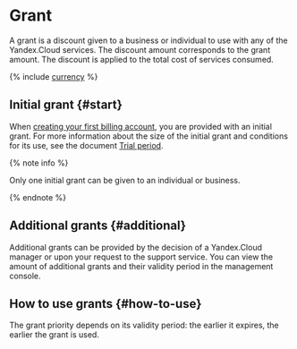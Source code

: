 # Grant

A grant is a discount given to a business or individual to use with any of the Yandex.Cloud services. The discount amount corresponds to the grant amount. The discount is applied to the total cost of services consumed.

{% include [currency](../_includes/currency.md) %}

## Initial grant {#start}

When [creating your first billing account](../quickstart/index.md), you are provided with an initial grant. For more information about the size of the initial grant and conditions for its use, see the document [Trial period](../../getting-started/free-trial/concepts/quickstart.md).

{% note info %}

Only one initial grant can be given to an individual or business.

{% endnote %}

## Additional grants {#additional}

Additional grants can be provided by the decision of a Yandex.Cloud manager or upon your request to the support service. You can view the amount of additional grants and their validity period in the management console.

## How to use grants {#how-to-use}

The grant priority depends on its validity period: the earlier it expires, the earlier the grant is used.


